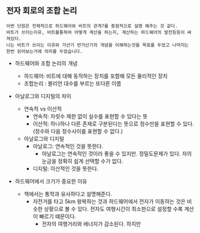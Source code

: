 ## 전자 회로의 조합 논리

```aidl
이번 단원은 전체적으로 하드웨어와 비트의 관게?를 중점적으로 설명 해주는 것 같다.
비트가 쓰이는이유, 비트를통하여 어떻게 계산을 하는지, 계산하는 하드웨어의 발전등등이 써져있다.
나는 비트가 쓰이는 이유와 가산기 반가산기의 개념을 이해하는것을 목표를 두었고 나머지는 한번 읽어보는거에 의미를 두었습니다.
```

- 하드웨어와 조합 논리의 개념
  - 하드웨어: 비트에 대해 동작하는 장치를 포함해 모든 물리적인 장치
  - 조합논리 : 블리언 대수를 부르는 또다른 이름 
  

- 아날로그와 디지털의 차이
  - 연속적 vs 이산적
    - 연속적: 자릿수 제한 없이 실수를 표현할 수 있다는 뜻
    - 이산적: 하나하나 다른 존재로 구분된다는 뜻으로 정수만을 표현할 수 있다. (정수와 다음 정수사이를 표현할 수 없다.)
  - 아날로그와 디지털
    - 아날로그: 연속적인 것을 뜻한다.
      - 아날로그는 연속적인 것이라 좋을 수 있지만. 정밀도문제가 있다. 자의 눈금을 정확히 쉽게 선택할 수가 없다.
    - 디지털: 이산적인 것을 뜻한다. 
      

- 하드웨어에서 크기가 중요한 이유
  - 책에서는 통학과 유사하다고 설명해준다.
    - 자전거를 타고 5km 왕복하는 것과 하드웨어에서 전자가 이동하는 것은 비슷한 상황으로 볼 수 있다. 전자도 여행시간이 최소한으로 설정할 수록 계산이 빠르기 떄문이다.
      - 전자의 여행거리와 에너지가 감소된다. 하지만 

[//]: # (- 하드웨어에 디지털을 사용하는 이유 )

[//]: # (  - 아날로그방식은 정확한 측정을 할 수 가 없다. 연속적인 실수를 나열한다고 해서 정확히 표시할 수 없는게 주변에서 안좋은 영향을 끼치면 정확한 값을 파악하기 어렵다 )

[//]: # (  - 디지털은 0과1만 존재하기 때문에 주변에 영향)